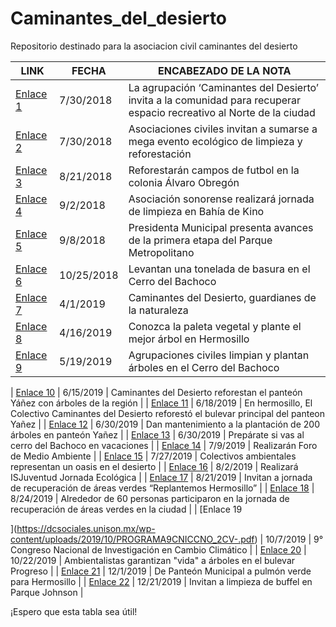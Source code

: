# Caminantes_del_desierto
Repositorio destinado para la asociacion civil caminantes del desierto


| LINK | FECHA     | ENCABEZADO DE LA NOTA                                                                                       |
|------|-----------|------------------------------------------------------------------------------------------------------------|
| [Enlace 1](https://www.expreso.com.mx/seccion/hermosillo/42936-la-agrupacion-caminantes-del-desierto-invita-a-la-comunidad-para-recuperar-espacio-recreativo-al-norte-de-la-ciudad.html)    | 7/30/2018 | La agrupación ‘Caminantes del Desierto’ invita a la comunidad para recuperar espacio recreativo al Norte de la ciudad |
| [Enlace 2](https://www.expreso.com.mx/seccion/hermosillo/42915-asociaciones-civiles-invitan-a-sumarse-a-mega-evento-ecologico-de-limpieza-y-reforestacion.html)    | 7/30/2018 | Asociaciones civiles invitan a sumarse a mega evento ecológico de limpieza y reforestación                         |
| [Enlace 3](https://www.expreso.com.mx/seccion/hermosillo/44275-audio-reforestaran-campos-de-futbol-en-la-colonia-alvaro-obregon.html)    | 8/21/2018 | Reforestarán campos de futbol en la colonia Álvaro Obregón                                                       |
| [Enlace 4](https://www.expreso.com.mx/seccion/hermosillo/45199-asociacion-sonorense-realizara-jornada-de-limpieza-en-bahia-de-kino.html)    | 9/2/2018  | Asociación sonorense realizará jornada de limpieza en Bahía de Kino                                              |
| [Enlace 5](https://www.hermosillo.gob.mx/noticias2018/imprimir.aspx?a=10068&template=print-article.htm)    | 9/8/2018  | Presidenta Municipal presenta avances de la primera etapa del Parque Metropolitano                              |
| [Enlace 6](https://www.elsoldehermosillo.com.mx/local/levantan-una-tonelada-de-basura-en-el-cerro-del-bachoco-1531384.html)    | 10/25/2018 | Levantan una tonelada de basura en el Cerro del Bachoco                                                         |
| [Enlace 7](https://www.elimparcial.com/sonora/hermosillo/Caminantes-del-Desierto-guardianes-de-la-naturaleza-20190401-0133.html)    | 4/1/2019  | Caminantes del Desierto, guardianes de la naturaleza                                                             |
| [Enlace 8](https://www.elimparcial.com/sonora/hermosillo/Conozca-la-paleta-vegetal-y-plante-el-mejor-arbol-en-Hermosillo-20190416-0129.html)    | 4/16/2019 | Conozca la paleta vegetal y plante el mejor árbol en Hermosillo                                                  |
| [Enlace 9](https://www.expreso.com.mx/seccion/hermosillo/60402-agrupaciones-civiles-limpian-y-plantan-arboles-en-el-cerro-del-bachoco.html)    | 5/19/2019 | Agrupaciones civiles limpian y plantan árboles en el Cerro del Bachoco                                           |
|
 [Enlace 10](https://www.expreso.com.mx/seccion/hermosillo/61973-caminantes-del-desierto-reforestan-el-panteon-yanez-con-arboles-tipicos-de-la-region.html)    | 6/15/2019 | Caminantes del Desierto reforestan el panteón Yáñez con árboles de la región                                      |
| [Enlace 11](https://www.facebook.com/watch/?ref=search&v=306380313575249&external_log_id=8b03e677-cc5b-4c43-b1bb-2862f6882b8d&q=En%20hermosillo%2C%20El%20Colectivo%20Caminantes%20del%20Desierto%20reforest%C3%B3%20el%20bulevar%20principal%20del%20panteon%20Ya%C3%B1ez)    | 6/18/2019 | En hermosillo, El Colectivo Caminantes del Desierto reforestó el bulevar principal del panteon Yañez              |
| [Enlace 12](https://www.facebook.com/ProyectoPuentePeriodismoDiferente/posts/2801025736578490)    | 6/30/2019 | Dan mantenimiento a la plantación de 200 árboles en panteón Yañez                                                |
| [Enlace 13](https://www.elimparcial.com/sonora/hermosillo/Preparate-si-vas-al-cerro-del-Bachoco-en-vacaciones-20190630-0058.html)    | 6/30/2019 | Prepárate si vas al cerro del Bachoco en vacaciones                                                              |
| [Enlace 14](https://www.elimparcial.com/sonora/hermosillo/Realizaran-Foro-de-Medio-Ambiente-20190709-0007.html)    | 7/9/2019  | Realizarán Foro de Medio Ambiente                                                                               |
| [Enlace 15](https://www.elsoldehermosillo.com.mx/local/galeria-colectivos-ambientales-representan-un-oasis-en-el-desierto-3956734.html)    | 7/27/2019 | Colectivos ambientales representan un oasis en el desierto                                                       |
| [Enlace 16](http://radiosonora.com.mx/2019/08/02/realizara-isjuventud-jornada-ecologica/)    | 8/2/2019  | Realizará ISJuventud Jornada Ecológica                                                                          |
| [Enlace 17](https://www.elsoldehermosillo.com.mx/local/invitan-a-jornada-de-recuperacion-de-areas-verdes-replantemos-hermosillo-4073238.html)    | 8/21/2019 | Invitan a jornada de recuperación de áreas verdes “Replantemos Hermosillo”                                       |
| [Enlace 18](https://www.expreso.com.mx/seccion/hermosillo/119166-alrededor-de-60-personas-participaron-en-la-jornada-de-recuperacion-de-areas-verdes-en-la-ciudad.html)    | 8/24/2019 | Alrededor de 60 personas participaron en la jornada de recuperación de áreas verdes en la ciudad                 |
| [Enlace 19

](https://dcsociales.unison.mx/wp-content/uploads/2019/10/PROGRAMA9CNICCNO_2CV-.pdf)    | 10/7/2019 | 9° Congreso Nacional de Investigación en Cambio Climático                                                         |
| [Enlace 20](https://www.elimparcial.com/sonora/hermosillo/Ambientalistas-garantizan-vida-a-arboles-en-el-bulevar-Progreso-20191022-0010.html)    | 10/22/2019 | Ambientalistas garantizan "vida" a árboles en el bulevar Progreso                                                 |
| [Enlace 21](https://www.elsoldehermosillo.com.mx/local/de-panteon-municipal-a-pulmon-verde-para-hermosillo-4526003.html)    | 12/1/2019 | De Panteón Municipal a pulmón verde para Hermosillo                                                              |
| [Enlace 22](https://www.expreso.com.mx/seccion/hermosillo/139021-invitan-a-limpieza-de-buffel-en-parque-johnson.html)    | 12/21/2019 | Invitan a limpieza de buffel en Parque Johnson                                                                    |

¡Espero que esta tabla sea útil!
